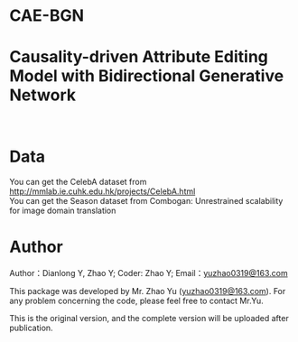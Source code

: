 # CAE-BGN
<h1>Causality-driven Attribute Editing Model with Bidirectional Generative Network </h1> <br>

# Data
You can get the CelebA dataset from http://mmlab.ie.cuhk.edu.hk/projects/CelebA.html <br>
You can get the Season dataset from Combogan: Unrestrained scalability for image domain translation <br>

# Author
Author：Dianlong Y, Zhao Y; Coder: Zhao Y; Email：yuzhao0319@163.com <br>

This package was developed by Mr. Zhao Yu (yuzhao0319@163.com). For any problem concerning the code, please feel free to contact Mr.Yu.

This is the original version, and the complete version will be uploaded after publication. <br>
